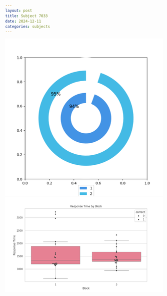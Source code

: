 ```yaml
---
layout: post
title: Subject 7033
date: 2024-12-11
categories: subjects
---
```


![](data/7033/run-26/7033__acc_test.png)
![](data/7033/run-26/7033_rt.png)
